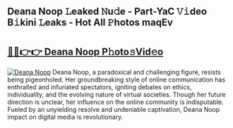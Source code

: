 ## Deana Noop 𝙻eaked 𝙽u𝚍e - Part-YaC 𝚅𝚒deo B𝚒kini 𝙻eaks - Hot All 𝙿hotos maqEv

# <h2><a href="http://ld1ceq.urlbe.top/?page=Deana+Noop">🔗🔗👉👉 Deana Noop P𝚑oto𝚜Vid𝚎o</a></h2>

[![Deana Noop](https://i.imgur.com/eBuTRDB.gif)](http://ld1ceq.urlbe.top/?page=Deana+Noop)
Deana Noop, a paradoxical and challenging figure, resists being pigeonholed. Her groundbreaking style of online communication has enthralled and infuriated spectators, igniting debates on ethics, individuality, and the evolving nature of virtual societies. Though her future direction is unclear, her influence on the online community is indisputable. Fueled by an unyielding resolve and undeniable captivation, Deana Noop impact on digital media is revolutionary.
